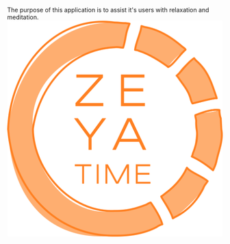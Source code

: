 The purpose of this application is to assist it's users with relaxation and meditation.
<img src="src/images/logo/square-bold-w-text-orange.png" alt="https://github.com/thunderain/Zeya-Time/blob/49df1e42441fbc4bc9a134fce786643b6527f5cd/src/images/logo/square-bold-w-text-orange.png">
